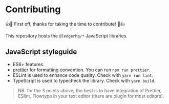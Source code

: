 # Contributing

:+1::tada: First off, thanks for taking the time to contribute! :tada::+1:

This repository hosts the `@ledgerhq/*` JavaScript libraries.

## JavaScript styleguide

* ES6+ features.
* [prettier](https://prettier.io/) for formatting convention. You can run `npm
  run prettier`.
* ESLint is used to enhance code quality. Check with `yarn run lint`.
* TypeScript is used to typecheck the library. Check with `yarn build`.

> NB. for the 3 points above, the best is to have integration of Prettier,
> ESlint, Flowtype in your text editor (there are plugin for most editors).
